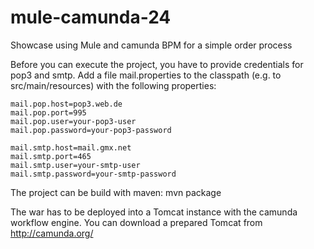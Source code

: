 mule-camunda-24
===============

Showcase using Mule and camunda BPM for a simple order process

Before you can execute the project, you have to provide credentials for pop3 and smtp. Add a file mail.properties to the classpath (e.g. to src/main/resources) with the following properties:

```
mail.pop.host=pop3.web.de
mail.pop.port=995
mail.pop.user=your-pop3-user
mail.pop.password=your-pop3-password

mail.smtp.host=mail.gmx.net
mail.smtp.port=465
mail.smtp.user=your-smtp-user
mail.smtp.password=your-smtp-password
```

The project can be build with maven: mvn package

The war has to be deployed into a Tomcat instance with the camunda workflow engine. You can download a prepared Tomcat from http://camunda.org/
